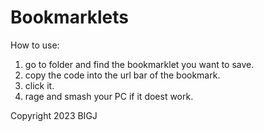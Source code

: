 # Bookmarklets

How to use:
1. go to folder and find the bookmarklet you want to save.
2. copy the code into the url bar of the bookmark.
3. click it.
4. rage and smash your PC if it doest work.

Copyright 2023 BIGJ
